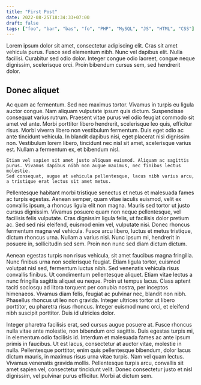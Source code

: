 ```yaml
---
title: "First Post"
date: 2022-08-25T18:34:33+07:00
draft: false 
tags: ["foo", "bar", "bas", "fo", "PHP", "MySQL", "JS", "HTML", "CSS"]
---
```


Lorem ipsum dolor sit amet, consectetur adipiscing elit. Cras sit amet vehicula purus. Fusce sed elementum nibh. Nunc vel dapibus elit. Nulla facilisi. Curabitur sed odio dolor. Integer congue odio laoreet, congue neque dignissim, scelerisque orci. Proin bibendum cursus sem, sed hendrerit dolor.

## Donec aliquet 

Ac quam ac fermentum. Sed nec maximus tortor. Vivamus in turpis eu ligula auctor congue. Nam aliquam vulputate ipsum quis dictum. Suspendisse consequat varius rutrum. Praesent vitae purus vel odio feugiat commodo sit amet vel ante. Morbi porttitor libero hendrerit, scelerisque leo quis, efficitur risus. Morbi viverra libero non vestibulum fermentum. Duis eget odio ac ante tincidunt vehicula. In blandit dapibus nisi, eget placerat nisi dignissim non. Vestibulum lorem libero, tincidunt nec nisl sit amet, scelerisque varius est. Nullam a fermentum ex, et bibendum nisl.

```
Etiam vel sapien sit amet justo aliquam euismod. Aliquam ac sagittis purus. Vivamus dapibus nibh non augue maximus, nec finibus lectus molestie. 
Sed consequat, augue at vehicula pellentesque, lacus nibh varius arcu, a tristique erat lectus sit amet metus.
```

Pellentesque habitant morbi tristique senectus et netus et malesuada fames ac turpis egestas. Aenean semper, quam vitae iaculis euismod, velit ex convallis ipsum, a rhoncus ligula elit non magna. Mauris sed tortor ut justo cursus dignissim. Vivamus posuere quam non neque pellentesque, vel facilisis felis vulputate. Cras dignissim ligula felis, ut facilisis dolor pretium ac. Sed sed nisi eleifend, euismod enim vel, vulputate nisi. Donec rhoncus fermentum magna vel vehicula. Fusce arcu libero, luctus et metus tristique, dictum rhoncus urna. Nullam a varius nisi. Nunc ipsum mi, hendrerit in posuere in, sollicitudin sed sem. Proin non nunc sed diam dictum dictum.

Aenean egestas turpis non risus vehicula, sit amet faucibus magna fringilla. Nunc finibus urna non scelerisque feugiat. Etiam ligula tortor, euismod volutpat nisl sed, fermentum luctus nibh. Sed venenatis vehicula risus convallis finibus. Ut condimentum pellentesque aliquet. Etiam vitae lectus a nunc fringilla sagittis aliquet eu neque. Proin ut tempus lacus. Class aptent taciti sociosqu ad litora torquent per conubia nostra, per inceptos himenaeos. Vivamus diam felis, feugiat ac pulvinar nec, blandit non nibh. Phasellus rhoncus ut leo non gravida. Integer ultrices tortor ut libero porttitor, eu pharetra risus rhoncus. Integer euismod nunc orci, et eleifend nibh suscipit porttitor. Duis id ultricies dolor.

Integer pharetra facilisis erat, sed cursus augue posuere at. Fusce rhoncus nulla vitae ante molestie, non bibendum orci sagittis. Duis egestas turpis mi, in elementum odio facilisis id. Interdum et malesuada fames ac ante ipsum primis in faucibus. Ut est lacus, consectetur at auctor vitae, molestie in nulla. Pellentesque porttitor, enim quis pellentesque bibendum, dolor lacus dictum mauris, in maximus risus urna vitae turpis. Nam vel quam lectus. Vivamus venenatis gravida mollis. Pellentesque turpis arcu, convallis sit amet sapien vel, consectetur tincidunt velit. Donec consectetur justo et nisl dignissim, vel pulvinar purus efficitur. Morbi at dictum sem.
